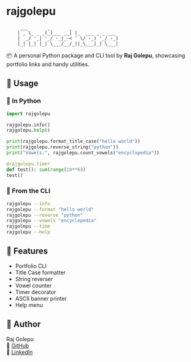 # rajgolepu

```
     ___       _       _                 
    | _ \_ _ _(_)___ __| |_  ___ _ _ ___  
    |  _/ '_| '_/ -_|_-< ' \/ -_) '_/ -_) 
    |_| |_| |_| \___/__/_||_\___|_| \___| 
```

📦 A personal Python package and CLI tool by **Raj Golepu**, showcasing portfolio links and handy utilities.

## 🚀 Usage

### 🔹 In Python

```python
import rajgolepu

rajgolepu.info()
rajgolepu.help()

print(rajgolepu.format_title_case("hello world"))
print(rajgolepu.reverse_string("python"))
print("Vowels:", rajgolepu.count_vowels("encyclopedia"))

@rajgolepu.timer
def test(): sum(range(10**6))
test()
```

### 🔹 From the CLI

```bash
rajgolepu --info
rajgolepu --format "hello world"
rajgolepu --reverse "python"
rajgolepu --vowels "encyclopedia"
rajgolepu --time
rajgolepu --help
```

## 🧰 Features

- Portfolio CLI
- Title Case formatter
- String reverser
- Vowel counter
- Timer decorator
- ASCII banner printer
- Help menu

## 📇 Author

Raj Golepu  
🔗 [GitHub](https://github.com/rajgolepu)  
💼 [LinkedIn](https://linkedin.com/in/rajgolepu)
